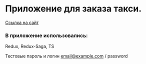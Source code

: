 # Приложение  для  заказа такси.
[Ссылка на сайт](http://loft-taxi.safwood.tmweb.ru/)

### В приложение  использовались:
Redux, Redux-Saga, TS

Тестовые пароль и логин email@example.com / password
